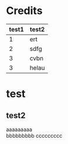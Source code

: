 # Credits

| test1 | test2 |
| ----- | ----- |
| 1     | ert   |
| 2     | sdfg  |
| 3     | cvbn  |
| 3     | helau |

# test
## test2
aaaaaaaaa \
bbbbbbbbb
ccccccccc
